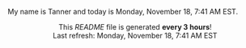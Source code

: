 My name is Tanner and today is Monday, November 18, 7:41 AM EST.

<p align="center">This <i>README</i> file is generated <b>every 3 hours</b>!</br>Last refresh: Monday, November 18, 7:41 AM EST<br /></p>
